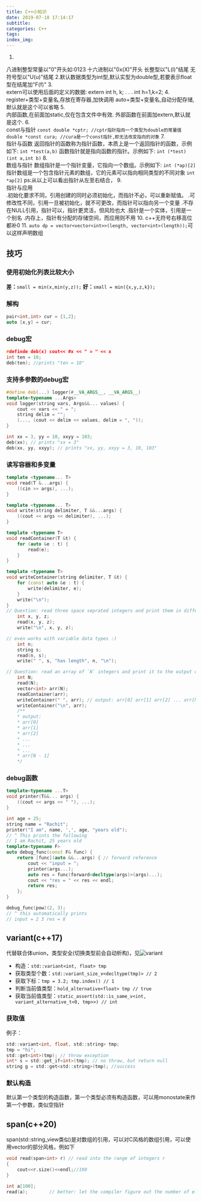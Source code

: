 ```yaml
---
title: C++小知识
date: 2019-07-18 17:14:17
subtitle:
categories: C++
tags:
index_img:
---
```

1.  
八进制整型常量以"0"开头如:0123
十六进制以"0x(X)"开头
长整型以"L(l)"结尾
无符号型以"U(u)"结尾
2.默认数据类型为int型,默认实型为double型,若要表示float型在结尾加"F(f)"
3.  
extern可以使用后面的定义的数据:
extern int h, k;
   .
   .
   .
int h=1,k=2;
4.  
register+类型+变量名,存放在寄存器,加快调用
auto+类型+变量名,自动分配存储,默认就是这个可以省略
5.  
内部函数,在前面加static,仅在包含文件中有效.
外部函数在前面加extern,默认就是这个.
6.  
const与指针
`const double *cptr; //cptr指针指向一个类型为double的常量值`
`double *const cura; //cura是一个const指针,即无法改变指向的对象` 
7.  
指针与函数
返回指针的函数称为指针函数，本质上是一个返回指针的函数，示例如下:
`int *test(a,b)`
函数指针就是指向函数的指针。示例如下:
`int (*test)(int a,int b)`
8.  
数组与指针
数组指针是一个指针变量，它指向一个数组。示例如下:
`int (*ap)[2]`
指针数组是一个包含指针元素的数组，它的元素可以指向相同类型的不同对象
`int *ap[2]`
ps:从以上可以看出指针从左至右结合，
9.  
指针与应用  
.初始化要求不同，引用创建的同时必须初始化，而指针不必，可以重新赋值。
.可修改性不同，引用一旦被初始化，就不可更改，而指针可以指向另一个变量
.不存在NULL引用，指针可以，指针更灵活，但风险也大
.指针是一个实体，引用是一个别名
.内存上，指针有分配的存储空间，而应用则不用
10.
c++无符号右移高位都补0
11.
`auto dp = vector<vector<int>>(length, vector<int>(length));`可以这样声明数组
## 技巧
### 使用初始化列表比较大小
**差：**`small = min(x,min(y,z));`
**好：**`small = min({x,y,z,k});`
### 解构
```C++
pair<int,int> cur = {1,2};
auto [x,y] = cur;
```
### debug宏
```C++
#definde deb(x) cout<< #x << " = " << x
int ten = 10;
deb(ten); //prints "ten = 10"
```
### 支持多参数的debug宏
```C++
#define deb(...) logger(#__VA_ARGS__, __VA_ARGS__)
template<typename ...Args>
void logger(string vars, Args&&... values) {
    cout << vars << " = ";
    string delim = "";
    (..., (cout << delim << values, delim = ", "));
}

int xx = 3, yy = 10, xxyy = 103;
deb(xx); // prints "xx = 3"
deb(xx, yy, xxyy); // prints "xx, yy, xxyy = 3, 10, 103"
```
### 读写容器和多变量
```C++
template <typename... T>
void read(T &...args) {
    ((cin >> args), ...);
}

template <typename... T>
void write(string delimiter, T &&...args) {
    ((cout << args << delimiter), ...);
}

template <typename T>
void readContainer(T &t) {
    for (auto &e : t) {
        read(e);
    }
}

template <typename T>
void writeContainer(string delimiter, T &t) {
    for (const auto &e : t) {
        write(delimiter, e);
    }
    write("\n");
}
// Question: read three space seprated integers and print them in different lines.
	int x, y, z;
	read(x, y, z);
	write("\n", x, y, z);

// even works with variable data types :)
	int n;
	string s;
	read(n, s);
	write(" ", s, "has length", n, "\n");

// Question: read an array of `N` integers and print it to the output console.
	int N;
	read(N);
	vector<int> arr(N);
	readContainer(arr);
	writeContainer(" ", arr); // output: arr[0] arr[1] arr[2] ... arr[N - 1]
	writeContainer("\n", arr);
	/**
	* output:
	* arr[0]
	* arr[1]
	* arr[2]
	* ...
	* ...
	* ...
	* arr[N - 1]
	*/
```
### debug函数
```C++
template<typename ...T>
void printer(T&&... args) {
    ((cout << args << " "), ...);
}

int age = 25;
string name = "Rachit";
printer("I am", name, ',', age, "years old");
// ^ This prints the following
// I am Rachit, 25 years old
template<typename F>
auto debug_func(const F& func) {
    return [func](auto &&...args) { // forward reference
        cout << "input = ";
        printer(args...);
        auto res = func(forward<decltype(args)>(args)...);
        cout << "res = " << res << endl;
        return res;
    };
}

debug_func(pow)(2, 3);
// ^ this automatically prints
// input = 2 3 res = 8
```
## variant(c++17)
代替联合体union，类型安全(切换类型前会自动析构)，见![variant](https://en.cppreference.com/w/cpp/utility/variant)
- 构造：`std::variant<int, float> tmp`
- 获取类型个数：`std::variant_size_v<decltype(tmp)> // 2`
- 获取下标：`tmp = 3.2; tmp.index() // 1`
- 判断当前值类型：`hold_alternative<float> tmp // true`
- 获取当前值类型：`static_assert(std::is_same_v<int, variant_alternative_t<0, tmp>>) // int`
### 获取值
例子：
```C
std::variant<int, float, std::string> tmp;
tmp = "hi";
std::get<int>(tmp); // throw exception
int* s = std::get_if<int>(tmp); // no throw, but return null
string g = std::get<std::string>(tmp); //success
```
### 默认构造
默认第一个类型的构造函数，第一个类型必须有构造函数，可以用monostate来作第一个参数，类似空指针
## span(c++20)
span(std::string_view类似)是对数组的引用，可以对C风格的数组引用，可以使用vector的部分风格，例如下
```C
void read(span<int> r) // read into the range of integers r
{
    cout<<r.size()<<endl;//100
}

int a[100];
read(a);        // better: let the compiler figure out the number of elements
```

